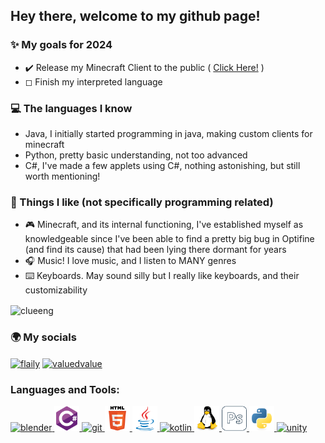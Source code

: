 ## Hey there, welcome to my github page!

### ✨ My goals for 2024
 - ✔️ Release my Minecraft Client to the public ( [Click Here!](https://github.com/Clueeng/Flauxy2) )
 - ◻ Finish my interpreted language

### 💻 The languages I know
- Java, I initially started programming in java, making custom clients for minecraft
- Python, pretty basic understanding, not too advanced
- C#, I've made a few applets using C#, nothing astonishing, but still worth mentioning! 

### 🥰 Things I like (not specifically programming related)
- 🎮 Minecraft, and its internal functioning, I've established myself as knowledgeable since I've been able to find a pretty big bug in Optifine (and find its cause) that had been lying there dormant for years
- 🎧 Music! I love music, and I listen to MANY genres
- ⌨️ Keyboards. May sound silly but I really like keyboards, and their customizability

<p><img align="center" src="https://github-readme-stats.vercel.app/api/top-langs?username=clueeng&show_icons=true&theme=tokyonight&locale=en&layout=compact" alt="clueeng" /></p>

<h3 align="left">🌍 My socials</h3>
<p align="left">
<a href="https://dev.to/flaily" target="blank"><img align="center" src="https://raw.githubusercontent.com/rahuldkjain/github-profile-readme-generator/master/src/images/icons/Social/devto.svg" alt="flaily" height="30" width="40" /></a>
<a href="https://www.youtube.com/c/valuedvalue" target="blank"><img align="center" src="https://raw.githubusercontent.com/rahuldkjain/github-profile-readme-generator/master/src/images/icons/Social/youtube.svg" alt="valuedvalue" height="30" width="40" /></a>
</p>

<h3 align="left">Languages and Tools:</h3>
<p align="left"> <a href="https://www.blender.org/" target="_blank" rel="noreferrer"> <img src="https://download.blender.org/branding/community/blender_community_badge_white.svg" alt="blender" width="40" height="40"/> </a> <a href="https://www.w3schools.com/cs/" target="_blank" rel="noreferrer"> <img src="https://raw.githubusercontent.com/devicons/devicon/master/icons/csharp/csharp-original.svg" alt="csharp" width="40" height="40"/> </a> <a href="https://git-scm.com/" target="_blank" rel="noreferrer"> <img src="https://www.vectorlogo.zone/logos/git-scm/git-scm-icon.svg" alt="git" width="40" height="40"/> </a> <a href="https://www.w3.org/html/" target="_blank" rel="noreferrer"> <img src="https://raw.githubusercontent.com/devicons/devicon/master/icons/html5/html5-original-wordmark.svg" alt="html5" width="40" height="40"/> </a> <a href="https://www.java.com" target="_blank" rel="noreferrer"> <img src="https://raw.githubusercontent.com/devicons/devicon/master/icons/java/java-original.svg" alt="java" width="40" height="40"/> </a> <a href="https://kotlinlang.org" target="_blank" rel="noreferrer"> <img src="https://www.vectorlogo.zone/logos/kotlinlang/kotlinlang-icon.svg" alt="kotlin" width="40" height="40"/> </a> <a href="https://www.linux.org/" target="_blank" rel="noreferrer"> <img src="https://raw.githubusercontent.com/devicons/devicon/master/icons/linux/linux-original.svg" alt="linux" width="40" height="40"/> </a> <a href="https://www.photoshop.com/en" target="_blank" rel="noreferrer"> <img src="https://raw.githubusercontent.com/devicons/devicon/master/icons/photoshop/photoshop-line.svg" alt="photoshop" width="40" height="40"/> </a> <a href="https://www.python.org" target="_blank" rel="noreferrer"> <img src="https://raw.githubusercontent.com/devicons/devicon/master/icons/python/python-original.svg" alt="python" width="40" height="40"/> </a> <a href="https://unity.com/" target="_blank" rel="noreferrer"> <img src="https://www.vectorlogo.zone/logos/unity3d/unity3d-icon.svg" alt="unity" width="40" height="40"/> </a> </p>
